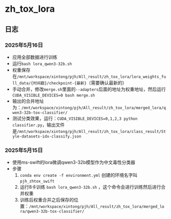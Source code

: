 # zh_tox_lora

## 日志
### 2025年5月16日
- 应用全部数据进行训练
- 运行`bash lora_qwen3-32b.sh`
- 权重保存在`/mnt/workspace/xintong/pjh/All_result/zh_tox_lora/lora_weights_full_data/{时间戳}/checkpoint-{最新}`（需要确认最新的）
- 手动合并，修改`merge.sh`里面的`--adapters`后面的地址为权重地址，然后运行`CUDA_VISIBLE_DEVICES=0 bash merge.sh`
- 输出的合并地址为：`/mnt/workspace/xintong/pjh/All_result/zh_tox_lora/merged_lora/qwen3-32b-tox-classifier/`
- 测试分类效果，运行：`CUDA_VISIBLE_DEVICES=0,1,2,3 python classifier.py`，输出文件是`/mnt/workspace/xintong/pjh/All_result/zh_tox_lora/class_result/Style-datasets-idx-classify.json`

### 2025年5月15日
- 使用ms-swift的lora微调qwen3-32b模型作为中文毒性分类器
- 步骤
    1. `conda env create -f environment.yml` 创建的环境名字叫`pjh_zhtox_swift`
    2. 运行8卡训练 `bash lora_qwen3-32b.sh` ，这个命令会进行训练然后进行合并权重
    3. 训练后权重合并之后保存的位置：`/mnt/workspace/xintong/pjh/All_result/zh_tox_lora/merged_lora/qwen3-32b-tox-classifier/`

